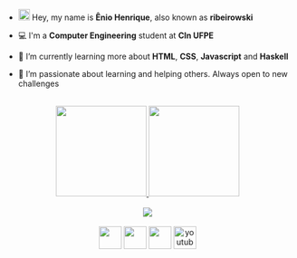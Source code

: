 - <img src="https://user-images.githubusercontent.com/42378118/110234147-e3259600-7f4e-11eb-95be-0c4047144dea.gif" width="20"> Hey, my name is **Ênio Henrique**, also known as **ribeirowski**
- 💻 I'm a **Computer Engineering** student at **CIn UFPE**

- 🌱 I’m currently learning more about **HTML**, **CSS**, **Javascript** and **Haskell**

- 🔭 I’m passionate about learning and helping others. Always open to new challenges
<!---<img src="https://yt3.ggpht.com/ytc/AAUvwngabyfwk4Q3Le9P1uNdWy5rTTBmEzJz9oV_E_w6XN0=s150-c-k-c0x00ffffff-no-rj" min-width="200px" max-width="200px" width="200px" align="right" alt="ER">---!>
<br>
<div align="center">
  <a href="https://github.com/ribeirowski">
  <img height="160em" src="https://github-readme-stats.vercel.app/api?username=ribeirowski&rank_icon=github&show_icons=true&theme=dracula&include_all_commits=true&border_radius=15&count_private=true&hide_border=true&title_color=87CEFA&icon_color=FFD700&layout=compact"/>
  <img height="160em" src="https://github-readme-stats.vercel.app/api/top-langs/?username=ribeirowski&size_weight=0.5&count_weight=0.5&layout=compact&langs_count=10&theme=dracula&hide_border=true&border_radius=10&title_color=87CEFA&icon_color=FFD700&hide=Jupyter%20Notebook,Assembly,HTML,CSS,Verilog,Stata,Makefile,Mathematica,Batchfile,Standard%20ML,Scheme,Dockerfile"/>
</div>
<br>
<div align="center">
  <a href="https://github.com/ribeirowski/?tab=follow">
  <img src="https://img.shields.io/github/followers/ribeirowski?label=Follow&style=social"/></a>
</div>
<br>
<div align="center">
  <a href="https://instagram.com/eniohnr" alt="Instagram">
  <img width="40" height="40" src="https://img.icons8.com/fluent/48/000000/instagram-new.png"/></a>
  <a href="https://linkedin.com/in/eniohnr" alt="Linkedin">
  <img width="40" height="40" src="https://img.icons8.com/fluent/48/000000/linkedin.png"/></a>
  <a href="https://twitter.com/eniohnr" alt="Twitter">
  <img width="40" height="40" src="https://img.icons8.com/color/48/000000/twitter-squared.png"/></a>
  <a href="https://www.youtube.com/channel/UCKfX8gT8y6aOJjUY1hqwTIw" alt="Youtube">
  <img width="40" height="40" src="https://img.icons8.com/fluency/48/youtube-play.png" alt="youtube-play"/>
</div>

<!---
ribeirowski/ribeirowski is a ✨ special ✨ repository because its `README.md` (this file) appears on your GitHub profile.
You can click the Preview link to take a look at your changes.
--->
